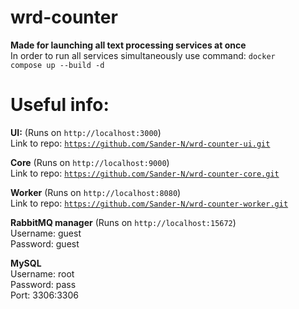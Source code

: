 # wrd-counter
**Made for launching all text processing services at once**  
In order to run all services simultaneously use command: 
<code>docker compose up --build -d</code>

# Useful info:    
**UI:** (Runs on <code>http://localhost:3000</code>)  
Link to repo: <code>https://github.com/Sander-N/wrd-counter-ui.git</code>  
  
**Core** (Runs on <code>http://localhost:9000</code>)  
Link to repo: <code>https://github.com/Sander-N/wrd-counter-core.git</code>  
  
**Worker** (Runs on <code>http://localhost:8080</code>)  
Link to repo: <code>https://github.com/Sander-N/wrd-counter-worker.git</code>  

**RabbitMQ manager** (Runs on <code>http://localhost:15672</code>)  
Username: guest  
Password: guest 

**MySQL**<br> 
Username: root  
Password: pass<br> 
Port: 3306:3306
  
 
